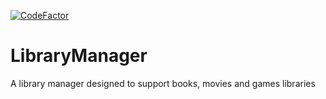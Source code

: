 [![CodeFactor](https://www.codefactor.io/repository/github/arasan90/librarymanager/badge)](https://www.codefactor.io/repository/github/arasan90/librarymanager)
# LibraryManager
A library manager designed to support books, movies and games libraries
